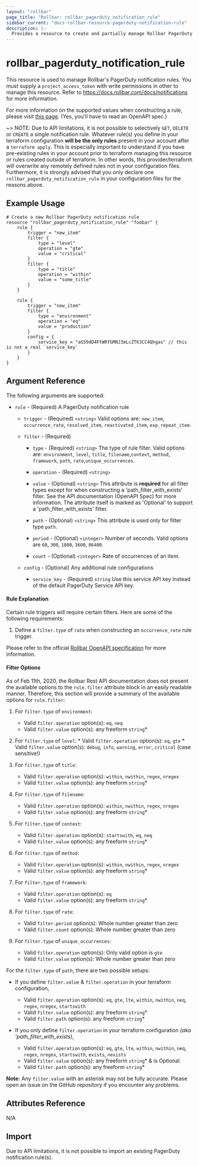 ```yaml
---
layout: "rollbar"
page_title: "Rollbar: rollbar_pagerduty_notification_rule"
sidebar_current: "docs-rollbar-resource-pagerduty-notification-rule"
description: |-
  Provides a resource to create and partially manage Rollbar PagerDuty notification rules.
---
```


# rollbar\_pagerduty\_notification\_rule

This resource is used to manage Rollbar's PagerDuty notification rules. You must supply a `project_access_token` with write
permissions in other to manage this resource. Refer to https://docs.rollbar.com/docs/notifications for more information.

For more information on the supported values when constructing a rule, please visit [this page](https://docs.rollbar.com/reference#setup-pagerduty-notification-rules).
(Yes, you'll have to read an OpenAPI spec.)

~> NOTE: Due to API limitations, it is not possible to selectively `GET`, `DELETE` or `CREATE` a single notification rule.
Whatever rule(s) you define in your terraform configuration **will be the only rules** present in your account 
after a `terraform apply`. This is especially important to understand if you have pre-existing rules in your account 
prior to terraform managing this resource or rules created outside of terraform. In other words, this provider/terraform 
will overwrite any remotely defined rules not in your configuration files. Furthermore, it is strongly advised that you only declare one `rollbar_pagerduty_notification_rule` in your configuration files for the reasons above.

## Example Usage

```hcl
# Create a new Rollbar PagerDuty notification rule
resource "rollbar_pagerduty_notification_rule" "foobar" {
	rule {
		trigger = "new_item"
		filter {
			type = "level"
			operation = "gte"
			value = "critical"
		}
		filter {
			type = "title"
			operation = "within"
			value = "some_title"
		}
	}

	rule {
		trigger = "new_item"
		filter {
			type = "environment"
			operation = "eq"
			value = "production"
		}
		config = {
			service_key = "aG59dD4FtWRfGMNJ3mLcZTK3CC4Qhgas" // this is not a real `service_key`
		}
	}
}
```

## Argument Reference

The following arguments are supported:

* `rule` - (Required) A PagerDuty notification rule

    * `trigger` - (Required) `<string>` Valid options are: `new_item`, `occurrence_rate`, `resolved_item`,
    `reactivated_item`, `exp_repeat_item`.

    * `filter` - (Required)

        * `type` - (Required) `<string>` The type of rule filter. 
        Valid options are: `environment`, `level`, `title`, `filename`,`context`, `method`, `framework`, `path`,
        `rate`,`unique_occurrences`.

        * `operation` - (Required) `<string>`

        * `value` - (Optional) `<string>` This attribute is **required** for all filter types except for when constructing
        a 'path_filter_with_exists' filter. See the API documentation (OpenAPI Spec) for more information. The attribute
        itself is marked as 'Optional' to support a 'path_filter_with_exists' filter.

        * `path` - (Optional) `<string>` This attribute is used only for filter type `path`.

        * `period` - (Optional) `<integer>` Number of seconds. Valid options are `60`, `300`, `1800`, `3600`, `86400`.

        * `count` - (Optional) `<integer>` Rate of occurrences of an item.

    * `config` - (Optional) Any additional rule configurations

        * `service_key` - (Required) `string` Use this service API key instead of the default PagerDuty Service API key.

#### Rule Explanation
Certain rule triggers will require certain filters. Here are some of the following requirements:
1. Define a `filter.type` of `rate` when constructing an `occurrence_rate` rule trigger.

Please refer to the official [Rollbar OpenAPI specification](https://explorer.docs.rollbar.com/main.yaml) for more information.

#### Filter Options

As of Feb 11th, 2020, the Rollbar Rest API documentation does not present the available options to the `rule.filter` 
attribute block in an easily readable manner. Therefore, this section will provide a summary of the available 
options for `rule.filter`:

1. For `filter.type` of `environment`:
    * Valid `filter.operation` option(s): `eq`, `neq`
    * Valid `filter.value` option(s): any freeform `string`*

1. For `filter.type` of `level`:
       * Valid `filter.operation` option(s): `eq`, `gte`
       * Valid `filter.value` option(s): `debug`, `info`, `warning`, `error`, `critical` (case sensitive!)

1. For `filter.type` of `title`:
      * Valid `filter.operation` option(s): `within`, `nwithin`, `regex`, `nregex`
      * Valid `filter.value` option(s): any freeform `string`*
      
1. For `filter.type` of `filename`:
    * Valid `filter.operation` option(s): `within`, `nwithin`, `regex`, `nregex`
    * Valid `filter.value` option(s): any freeform `string`*

1. For `filter.type` of `context`:
    * Valid `filter.operation` option(s): `startswith`, `eq`, `neq`
    * Valid `filter.value` option(s): any freeform `string`*

1. For `filter.type` of `method`:
    * Valid `filter.operation` option(s): `within`, `nwithin`, `regex`, `nregex`
    * Valid `filter.value` option(s): any freeform `string`*

1. For `filter.type` of `framework`:
    * Valid `filter.operation` option(s): `eq`
    * Valid `filter.value` option(s): any freeform `string`*

1. For `filter.type` of `rate`:
    * Valid `filter.period` option(s): Whole number greater than zero
    * Valid `filter.count` option(s): Whole number greater than zero

1. For `filter.type` of `unique_occurrences`:
    * Valid `filter.operation` option(s): Only valid option is `gte`
    * Valid `filter.value` option(s): Whole number greater than zero

For the `filter.type` of `path`, there are two possible setups:

* If you define `filter.value` & `filter.operation` in your terraform configuration,
    * Valid `filter.operation` option(s): `eq`, `gte`, `lte`, `within`, `nwithin`, `neq`, `regex`, `nregex`, `startswith`
    * Valid `filter.value` option(s): any freeform `string`*
    * Valid `filter.path` option(s): any freeform `string`*

* If you only define `filter.operation` in your terraform configuration _(aka 'path_filter_with_exists)_,
    * Valid `filter.operation` option(s): `eq`, `gte`, `lte`, `within`, `nwithin`, `neq`, `regex`, `nregex`, `startswith`, 
    `exists`, `nexists`
    * Valid `filter.value` option(s): any freeform `string`* & is Optional.
    * Valid `filter.path` option(s): any freeform `string`*

**Note:** Any `filter.value` with an asterisk may not be fully accurate. Please open an issue on the GitHub repository
if you encounter any problems.

## Attributes Reference

N/A

## Import

Due to API limitations, it is not possible to import an existing PagerDuty notification rule(s).
